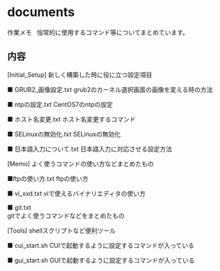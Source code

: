 # documents
作業メモ  
恒常的に使用するコマンド等についてまとめています。  


## 内容

[Initial_Setup]
新しく構築した時に役に立つ設定項目

■ GRUB2_画像設定.txt
grub2のカーネル選択画面の画像を変える時の方法

■ ntpの設定.txt
CentOS7のntpの設定

■ ホスト名変更.txt
ホスト名変更するコマンド

■ SELinuxの無効化.txt
SELinuxの無効化

■ 日本語入力について.txt
日本語入力に対応させる設定方法



[Memo]
よく使うコマンドの使い方などまとめたもの

■ftpの使い方.txt
ftpの使い方

■ vi_xxd.txt
viで使えるバイナリエディタの使い方

■ git.txt  
gitでよく使うコマンドなどをまとめたもの


[Tools]
shellスクリプトなど便利ツール

■ cui_start.sh
CUIで起動するように設定するコマンドが入っている

■ gui_start.sh
GUIで起動するように設定するコマンドが入っている


